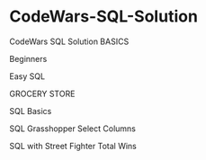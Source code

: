 # CodeWars-SQL-Solution
CodeWars SQL Solution
BASICS

Beginners

Easy SQL

GROCERY STORE

SQL Basics

SQL Grasshopper Select Columns

SQL with Street Fighter Total Wins
